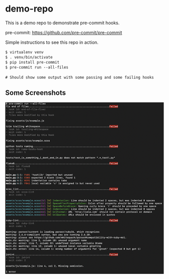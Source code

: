 demo-repo
=========

This is a demo repo to demonstrate pre-commit hooks.

pre-commit: https://github.com/pre-commit/pre-commit

Simple instructions to see this repo in action.

    $ virtualenv venv
    $ . venv/bin/activate
    $ pip install pre-commit
    $ pre-commit run --all-files

    # Should show some output with some passing and some failing hooks


## Some Screenshots

![Example failures](https://raw.githubusercontent.com/pre-commit/demo-repo/master/img/demo_all_files.png)
